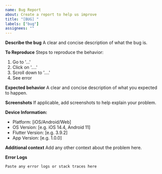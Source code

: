 ```yaml
---
name: Bug Report
about: Create a report to help us improve
title: "[BUG] "
labels: ["bug"]
assignees: ""
---
```


**Describe the bug**
A clear and concise description of what the bug is.

**To Reproduce**
Steps to reproduce the behavior:

1. Go to '...'
2. Click on '....'
3. Scroll down to '....'
4. See error

**Expected behavior**
A clear and concise description of what you expected to happen.

**Screenshots**
If applicable, add screenshots to help explain your problem.

**Device Information:**

- Platform: [iOS/Android/Web]
- OS Version: [e.g. iOS 14.4, Android 11]
- Flutter Version: [e.g. 3.9.2]
- App Version: [e.g. 1.0.0]

**Additional context**
Add any other context about the problem here.

**Error Logs**

```
Paste any error logs or stack traces here
```
